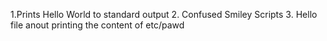 1.Prints Hello World to standard output
2. Confused Smiley Scripts
3. Hello file anout printing the content of etc/pawd